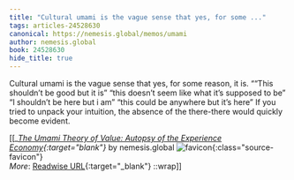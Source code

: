 ```yaml
---
title: "Cultural umami is the vague sense that yes, for some ..."
tags: articles-24528630
canonical: https://nemesis.global/memos/umami
author: nemesis.global
book: 24528630
hide_title: true
---
```


Cultural umami is the vague sense that yes, for some reason, it is. ““This shouldn’t be good but it is” “this doesn’t seem like what it’s supposed to be” “I shouldn’t be here but i am” “this could be anywhere but it’s here” If you tried to unpack your intuition, the absence of the there-there would quickly become evident.


[[<cite>_[The Umami Theory of Value: Autopsy of the Experience Economy](https://nemesis.global/memos/umami){:target="_blank"}_</cite> by nemesis.global ![favicon](https://s2.googleusercontent.com/s2/favicons?domain=nemesis.global){:class="source-favicon"}<br>
_More_: [Readwise URL](https://readwise.io/open/478419778){:target="_blank"}
::wrap]]